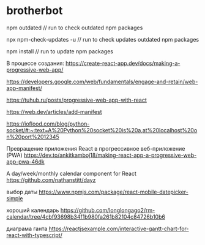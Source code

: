 # brotherbot


npm outdated // run to check outdated npm packages

npx npm-check-updates -u // run to check updates outdated npm packages

npm install // run to update npm packages


В процессе создания: 
https://create-react-app.dev/docs/making-a-progressive-web-app/

https://developers.google.com/web/fundamentals/engage-and-retain/web-app-manifest/

https://tuhub.ru/posts/progressive-web-app-with-react

https://web.dev/articles/add-manifest

https://ioflood.com/blog/python-socket/#:~:text=A%20Python%20socket%20is%20a,at%20localhost%20on%20port%2012345


Превращение приложения React в прогрессивное веб-приложение (PWA)
https://dev.to/ankitkamboj18/making-react-app-a-progressive-web-app-pwa-46dk

A day/week/monthly calendar component for React
https://github.com/nathanstitt/dayz

выбор даты
https://www.npmjs.com/package/react-mobile-datepicker-simple

хороший календарь
https://github.com/longlongago2/rm-calendar/tree/4cbf93698b34f1b980fa261b82104c84726b10b6

диаграма ганта
https://reactjsexample.com/interactive-gantt-chart-for-react-with-typescript/
